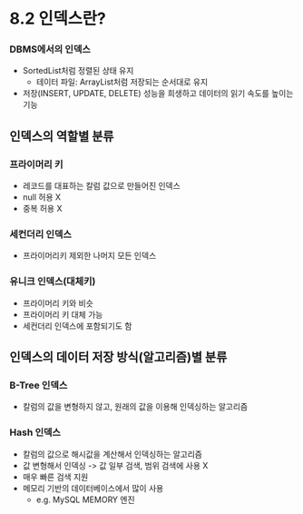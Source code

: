# 8.2 인덱스란?

### DBMS에서의 인덱스
- SortedList처럼 정렬된 상태 유지
    - 테이터 파일: ArrayList처럼 저장되는 순서대로 유지 
- 저장(INSERT, UPDATE, DELETE) 성능을 희생하고 데이터의 읽기 속도를 높이는 기능

## 인덱스의 역할별 분류
### 프라이머리 키
- 레코드를 대표하는 칼럼 값으로 만들어진 인덱스
- null 허용 X
- 중복 허용 X

### 세컨더리 인덱스
- 프라이머리키 제외한 나머지 모든 인덱스

### 유니크 인덱스(대체키)
- 프라이머리 키와 비슷
- 프라이머리 키 대체 가능
- 세컨더리 인덱스에 포함되기도 함

## 인덱스의 데이터 저장 방식(알고리즘)별 분류
### B-Tree 인덱스
- 칼럼의 값을 변형하지 않고, 원래의 값을 이용해 인덱싱하는 알고리즘

### Hash 인덱스
- 칼럼의 값으로 해시값을 계산해서 인덱싱하는 알고리즘
- 값 변형해서 인덱싱 -> 값 일부 검색, 범위 검색에 사용 X
- 매우 빠른 검색 지원
- 메모리 기반의 데이터베이스에서 많이 사용
    - e.g. MySQL MEMORY 엔진
